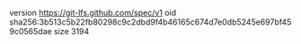 version https://git-lfs.github.com/spec/v1
oid sha256:3b513c5b22fb80298c9c2dbd9f4b46165c674d7e0db5245e697bf459c0565dae
size 3194
